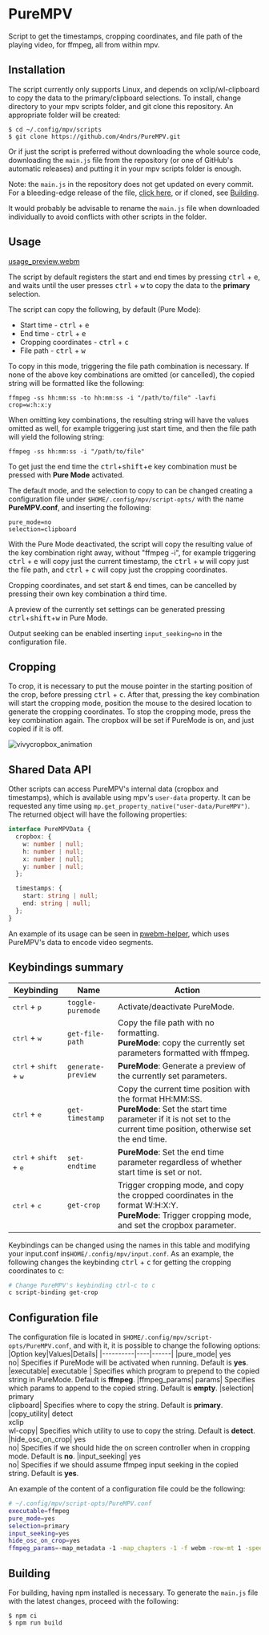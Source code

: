 # PureMPV

Script to get the timestamps, cropping coordinates, and file path of the playing video, for ffmpeg, all from within mpv.

## Installation
The script currently only supports Linux, and depends on xclip/wl-clipboard to copy the data to the primary/clipboard selections. To install, change directory to your mpv scripts folder, and git clone this repository. An appropriate folder will be created:
```console
$ cd ~/.config/mpv/scripts
$ git clone https://github.com/4ndrs/PureMPV.git
```

Or if just the script is preferred without downloading the whole source code, downloading the ```main.js``` file from the repository (or one of GitHub's automatic releases) and putting it in your mpv scripts folder is enough.

Note: the ```main.js``` in the repository does not get updated on every commit. For a bleeding-edge release of the file, [click here](https://github.com/4ndrs/PureMPV/releases/download/bleeding-edge/main.js), or if cloned, see [Building](#building).

It would probably be advisable to rename the ```main.js``` file when downloaded individually to avoid conflicts with other scripts in the folder.

## Usage

[usage_preview.webm](https://user-images.githubusercontent.com/31898900/202451097-d03b39ef-9661-46d9-8afc-a68b6b85c614.webm)


The script by default registers the start and end times by pressing <kbd>ctrl</kbd> + <kbd>e</kbd>, and waits until the user presses <kbd>ctrl</kbd> + <kbd>w</kbd> to copy the data to the **primary** selection.

The script can copy the following, by default (Pure Mode):

- Start time - <kbd>ctrl</kbd> + <kbd>e</kbd>
- End time - <kbd>ctrl</kbd> + <kbd>e</kbd>
- Cropping coordinates - <kbd>ctrl</kbd> + <kbd>c</kbd>
- File path - <kbd>ctrl</kbd> + <kbd>w</kbd>

To copy in this mode, triggering the file path combination is necessary. If none of the above key combinations are omitted (or cancelled), the copied string will be formatted like the following:
```console
ffmpeg -ss hh:mm:ss -to hh:mm:ss -i "/path/to/file" -lavfi crop=w:h:x:y
```
When omitting key combinations, the resulting string will have the values omitted as well, for example triggering just start time, and then the file path will yield the following string:
```console
ffmpeg -ss hh:mm:ss -i "/path/to/file"
```

To get just the end time the <kbd>ctrl</kbd>+<kbd>shift</kbd>+<kbd>e</kbd> key combination must be pressed with **Pure Mode** activated.

The default mode, and the selection to copy to can be changed creating a configuration file under ```$HOME/.config/mpv/script-opts/``` with the name **PureMPV.conf**, and inserting the following:
```console
pure_mode=no
selection=clipboard
```
With the Pure Mode deactivated, the script will copy the resulting value of the key combination right away, without "ffmpeg -i", for example triggering <kbd>ctrl</kbd> + <kbd>e</kbd> will copy just the current timestamp, the <kbd>ctrl</kbd> + <kbd>w</kbd> will copy just the file path, and <kbd>ctrl</kbd> + <kbd>c</kbd> will copy just the cropping coordinates.

Cropping coordinates, and set start & end times, can be cancelled by pressing their own key combination a third time.

A preview of the currently set settings can be generated pressing <kbd>ctrl</kbd>+<kbd>shift</kbd>+<kbd>w</kbd> in Pure Mode.

Output seeking can be enabled inserting ```input_seeking=no``` in the configuration file.

## Cropping
To crop, it is necessary to put the mouse pointer in the starting position of the crop, before pressing <kbd>ctrl</kbd> + <kbd>c</kbd>. After that, pressing the key combination will start the cropping mode, position the mouse to the desired location to generate the cropping coordinates. To stop the cropping mode, press the key combination again. The cropbox will be set if PureMode is on, and just copied if it is off.

![vivycropbox_animation](https://user-images.githubusercontent.com/31898900/185887111-207cfa6b-610f-4952-a07e-58adafe7a3f9.gif)

## Shared Data API
Other scripts can access PureMPV's internal data (cropbox and timestamps), which is available using mpv's `user-data` property. It can be requested any time using `mp.get_property_native("user-data/PureMPV")`. The returned object will have the following properties:

```typescript
interface PureMPVData {
  cropbox: {
    w: number | null;
    h: number | null;
    x: number | null;
    y: number | null;
  };

  timestamps: {
    start: string | null;
    end: string | null;
  };
}
````

An example of its usage can be seen in [pwebm-helper](https://github.com/4ndrs/pwebm-helper), which uses PureMPV's data to encode video segments.

## Keybindings summary
|Keybinding|Name|Action|
|----------|----|------|
|<kbd>ctrl</kbd> + <kbd>p</kbd>| ```toggle-puremode```| Activate/deactivate PureMode.
|<kbd>ctrl</kbd> + <kbd>w</kbd>| ```get-file-path```| Copy the file path with no formatting. <br />**PureMode**: copy the currently set parameters formatted with ffmpeg.
|<kbd>ctrl</kbd> + <kbd>shift</kbd> + <kbd>w</kbd>| ```generate-preview```| **PureMode**: Generate a preview of the currently set parameters.
|<kbd>ctrl</kbd> + <kbd>e</kbd>| ```get-timestamp```| Copy the current time position with the format HH:MM:SS. <br />**PureMode**: Set the start time parameter if it is not set to the current time position, otherwise set the end time.
|<kbd>ctrl</kbd> + <kbd>shift</kbd> + <kbd>e</kbd>| ```set-endtime```| **PureMode**: Set the end time parameter regardless of whether start time is set or not.
|<kbd>ctrl</kbd> + <kbd>c</kbd>| ```get-crop```| Trigger cropping mode, and copy the cropped coordinates in the format W:H:X:Y.  <br />**PureMode**: Trigger cropping mode, and set the cropbox parameter.

Keybindings can be changed using the names in this table and modifying your input.conf in```$HOME/.config/mpv/input.conf```. As an example, the following changes the keybinding <kbd>ctrl</kbd> + <kbd>c</kbd> for getting the cropping coordinates to <kbd>c</kbd>:

```bash
# Change PureMPV's keybinding ctrl-c to c
c script-binding get-crop
```

## Configuration file

The configuration file is located in ```$HOME/.config/mpv/script-opts/PureMPV.conf```, and with it, it is possible to change the following options:
|Option key|Values|Details|
|----------|----|------|
|pure_mode| yes<br>no| Specifies if PureMode will be activated when running. Default is **yes**.
|executable| executable | Specifies which program to prepend to the copied string in PureMode. Default is **ffmpeg**.
|ffmpeg_params| params| Specifies which params to append to the copied string. Default is **empty**.
|selection| primary<br>clipboard| Specifies where to copy the string. Default is **primary**.
|copy_utility| detect<br>xclip<br>wl-copy| Specifies which utility to use to copy the string. Default is **detect**.
|hide_osc_on_crop| yes<br>no| Specifies if we should hide the on screen controller when in cropping mode. Default is **no**.
|input_seeking| yes<br>no| Specifies if we should assume ffmpeg input seeking in the copied string. Default is **yes**.

An example of the content of a configuration file could be the following:
```bash
# ~/.config/mpv/script-opts/PureMPV.conf
executable=ffmpeg
pure_mode=yes
selection=primary
input_seeking=yes
hide_osc_on_crop=yes
ffmpeg_params=-map_metadata -1 -map_chapters -1 -f webm -row-mt 1 -speed 0 -c:v libvpx-vp9 -map 0:v -crf 10 -b:v 0 -pass 1 /dev/null -y&&\
```


## Building

For building, having npm installed is necessary. To generate the ```main.js``` file with the latest changes, proceed with the following:

```console
$ npm ci
$ npm run build
```
